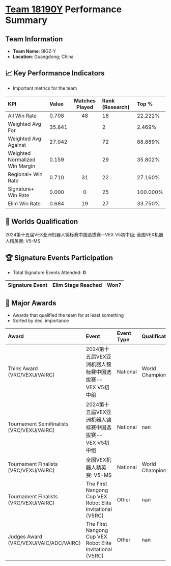 # [Team 18190Y](https://https://www.robotevents.com/teams/V5RC/18190Y) Performance Summary

##  Team Information
- **Team Name**: BIGZ-Y
- **Location**: Guangdong; China

## 📈 Key Performance Indicators
- Important metrics for the team

| KPI | Value | Matches Played | Rank (Research) | Top % |
|:---|:-----|:--------------:|:----|:-----|
| All Win Rate | 0.708 | 48 | 18 | 22.222% |
| Weighted Avg For | 35.841 |  | 2 | 2.469% |
| Weighted Avg Against | 27.042 |  | 72 | 88.889% |
| Weighted Normalized Win Margin | 0.159 |  | 29 | 35.802% |
| Regional+ Win Rate | 0.710 | 31 | 22 | 27.160% |
| Signature+ Win Rate | 0.000 | 0 | 25 | 100.000% |
| Elim Win Rate | 0.684 | 19 | 27 | 33.750% |


## 🎯 Worlds Qualification
2024第十五届VEX亚洲机器人锦标赛中国选拔赛--VEX V5初中组; 全国VEX机器人精英赛: V5-MS

## 🏆 Signature Events Participation
- Total Signature Events Attended: **0**

| Signature Event | Elim Stage Reached | Won? |
|:----------------|:-------------------|:----|


## 🥇 Major Awards
- Awards that qualified the team for at least something
- Sorted by dec. importance

| Award | Event | Event Type | Qualification |
|:------|:------|:-----------|:--------------|
| Think Award (VRC/VEXU/VAIRC) | 2024第十五届VEX亚洲机器人锦标赛中国选拔赛--VEX V5初中组 | National | World Championship |
| Tournament Semifinalists (VRC/VEXU/VAIRC) | 2024第十五届VEX亚洲机器人锦标赛中国选拔赛--VEX V5初中组 | National | nan |
| Tournament Finalists (VRC/VEXU/VAIRC) | 全国VEX机器人精英赛: V5-MS | National | World Championship |
| Tournament Finalists (VRC/VEXU/VAIRC) | The First Nangong Cup VEX Robot Elite Invitational (V5RC) | Other | nan |
| Judges Award (VRC/VEXU/VAIC/ADC/VAIRC) | The First Nangong Cup VEX Robot Elite Invitational (V5RC) | Other | nan |

